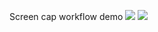 Screen cap workflow demo
![](http://i.imgur.com/uKb4lnr.gif)
![](https://gfycat.com/MaleSelfassuredBrahmanbull)
